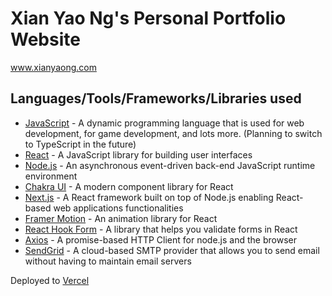 # Xian Yao Ng's Personal Portfolio Website

www.xianyaong.com

## Languages/Tools/Frameworks/Libraries used
- [JavaScript](https://www.javascript.com/) - A dynamic programming language that is used for web development, for game development, and lots more.
(Planning to switch to TypeScript in the future)
- [React](https://www.reactjs.org/) - A JavaScript library for building user interfaces
- [Node.js](https://www.nodejs.org/) - An asynchronous event-driven back-end JavaScript runtime environment
- [Chakra UI](https://www.chakra-ui.com/) - A modern component library for React
- [Next.js](https://www.nextjs.org/) - A React framework built on top of Node.js enabling React-based web applications functionalities
- [Framer Motion](https://www.framer.com/motion/) - An animation library for React
- [React Hook Form](https://www.react-hook-form.com/) - A library that helps you validate forms in React
- [Axios](https://www.axios-http.com/) - A promise-based HTTP Client for node.js and the browser
- [SendGrid](https://www.sendgrid.com/) - A cloud-based SMTP provider that allows you to send email without having to maintain email servers

Deployed to [Vercel](https://www.vercel.com/)
